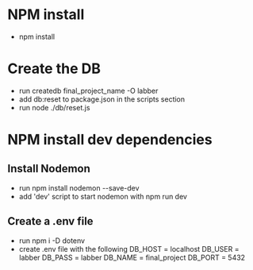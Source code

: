# NPM install
- npm install

# Create the DB
- run createdb final_project_name -O labber
- add db:reset to package.json in the scripts section
- run node ./db/reset.js

# NPM install dev dependencies

## Install Nodemon

- run npm install nodemon --save-dev
- add 'dev' script to start nodemon with npm run dev

## Create a .env file
- run npm i -D dotenv
- create .env file with the following
  DB_HOST = localhost
  DB_USER = labber
  DB_PASS = labber
  DB_NAME = final_project
  DB_PORT = 5432

